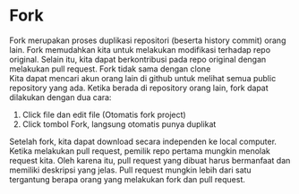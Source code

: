 # Fork

Fork merupakan proses duplikasi repositori (beserta history commit) orang lain. Fork memudahkan kita untuk melakukan modifikasi terhadap repo original. Selain itu, kita dapat berkontribusi pada repo original dengan melakukan pull request. Fork tidak sama dengan clone <br>
Kita dapat mencari akun orang lain di github untuk melihat semua public repository yang ada. Ketika berada di repository orang lain, fork dapat dilakukan dengan dua cara: <br>
1. Click file dan edit file (Otomatis fork project)
2. Click tombol Fork, langsung otomatis punya duplikat <br>

Setelah fork, kita dapat download secara independen ke local computer. Ketika melakukan pull request, pemilik repo pertama mungkin menolak request kita. Oleh karena itu, pull request yang dibuat harus bermanfaat dan memiliki deskripsi yang jelas. Pull request mungkin lebih dari satu tergantung berapa orang yang melakukan fork dan pull request. 
